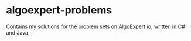 # algoexpert-problems
Contains my solutions for the problem sets on AlgoExpert.io, written in C# and Java. 
